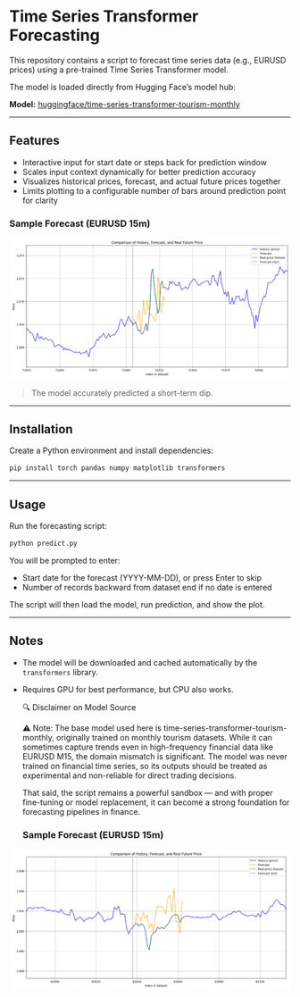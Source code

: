 # Time Series Transformer Forecasting

This repository contains a script to forecast time series data (e.g., EURUSD prices) using a pre-trained Time Series Transformer model.

The model is loaded directly from Hugging Face’s model hub:

**Model:** [huggingface/time-series-transformer-tourism-monthly](https://huggingface.co/huggingface/time-series-transformer-tourism-monthly)

---

## Features

* Interactive input for start date or steps back for prediction window
* Scales input context dynamically for better prediction accuracy
* Visualizes historical prices, forecast, and actual future prices together
* Limits plotting to a configurable number of bars around prediction point for clarity
### Sample Forecast (EURUSD 15m)

![Forecast Example](images/tsf_eurusd15.png)

> The model accurately predicted a short-term dip.

---

## Installation

Create a Python environment and install dependencies:

```bash
pip install torch pandas numpy matplotlib transformers
```

---

## Usage

Run the forecasting script:

```bash
python predict.py
```

You will be prompted to enter:

* Start date for the forecast (YYYY-MM-DD), or press Enter to skip
* Number of records backward from dataset end if no date is entered

The script will then load the model, run prediction, and show the plot.

---

## Notes

* The model will be downloaded and cached automatically by the `transformers` library.
* Requires GPU for best performance, but CPU also works.

  🔍 Disclaimer on Model Source

    ⚠️ Note: The base model used here is time-series-transformer-tourism-monthly, originally trained on monthly tourism datasets.
    While it can sometimes capture trends even in high-frequency financial data like EURUSD M15, the domain mismatch is significant. The model was never trained on financial time series, so its outputs should be treated as experimental and non-reliable for direct trading decisions.

    That said, the script remains a powerful sandbox — and with proper fine-tuning or model replacement, it can become a strong foundation for forecasting pipelines in finance.
  ### Sample Forecast (EURUSD 15m)

![Forecast Example](images/tsf_eurusd15_02.png)


